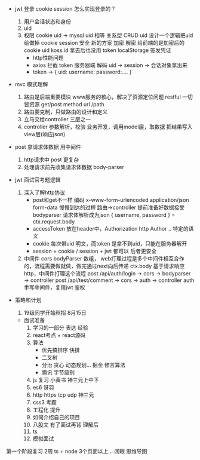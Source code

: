 - jwt
    登录
    cookie session 怎么实现登录的？
    1. 用户会话状态和身份
    2. uid
    3. 权限
        cookie uid -> mysql uid 相等
        关系型
        CRUD uid
    设计一个逻辑把uid给做掉
    cookie session 安全
    新的方案 加密 解密
    给前端的是加密后的 cookie uid koss:id  拿去后也没用 token  localStorage 签发凭证
        - http性能问题
        - axios 拦截 token
    服务器端 解码 uid -> session -> 会话对象拿出来
        - token -> {
            uid:
            username:
            password:....
        }

- mvc 模式理解
    1. 路由是后端重要模块
        www服务的核心，解决了资源定位问题
        restful 一切皆资源
        get/post method  url /path
    2. 路由要克制，只做路由的设计和定义
    3. 立马交给controller
        三层之一
    4. controller 参数解析，校验
        业务开发，调用model层，取数据
        把结果写入view层(响应json)

- post 拿请求体数据 用中间件
    1. http请求中 post 更复杂
    2. 处理请求前先收集请求体数据
        body-parser

- jwt 面试官考题逻辑
    1. 深入了解http协议
        - post和get不一样 编码 x-www-form-urlencoded
            application/json form-data
        慢慢到达的过程 路由->controller 提前准备好数据接受
        bodyparser 请求体解析成为json  { username, password } = ctx.request.body
        - accessToken 放在header中，Authorization
            http Author .. 特定的语义
        - cookie 每次带uid 明文，而token 是拿不到uid，只能在服务器解开
        - session + cookie / session + jwt 都可以 后者更安全
    2. 中间件
        cors bodyParser 数组， web打理过程是多个中间件相互合作的，流程需要做就做，做完通过next向后传递 ctx.body
        基于请求响应http，中间件打理这个流程
        post /api/auth/login -> cors -> bodyparser -> 
        controller
        post /api/test/comment -> cors -> auth -> controller
        auth 手写中间件，复用jwt 鉴权

- 策略和计划
    1. 19级同学开始秋招 8月15日
    
    - 面试准备
        1. 学习的一部分
            表达 经验
        2. react考点 + react源码
        3. 算法
            - 优先搞排序
                快排
            - 二叉树
            - 分治 贪心 动态规划...
                掘金 修言算法
            - 腾讯 字节级别
        4. js 复习 小黄书
            神三元上中下
        5. es6
            讶羽
        6. http https tcp udp
            神三元
        7. css3
            考题
        8. 工程化
            提升
        9. 如何介绍自己的项目
        10. 八股文
            有了面试再背 理解后
        11. ts
        12. 模拟面试

第一个阶段复习 2周
    ts + node 3个页面以上...
    闭眼 思维导图